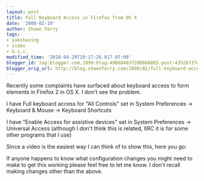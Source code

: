 ```yaml
---
layout: post
title: Full Keyboard Access in Firefox from OS X
date: '2008-02-19'
author: Shawn Ferry
tags:
- yakshaving
- video
- b.s.c.
modified_time: '2010-04-29T10:17:26.817-07:00'
blogger_id: tag:blogger.com,1999:blog-496684037280688885.post-4352673744572522676
blogger_orig_url: http://blog.shawnferry.com/2008/02/full-keyboard-access-in-firefox-from-os.html
---
```


Recently some complaints have surfaced about keyboard access to form elements
in Firefox 2 in OS X. I don't see the problem.

I have Full keyboard access for "All Controls" set in System Preferences ->
Keyboard & Mouse -> Keyboard Shortcuts  

I have "Enable Access for assistive devices" set in System Preferences ->
Universal Access (although I don't think this is related, IIRC it is for some
other programs that I use)

Since a video is the easiest way I can think of to show this, here you go:

If anyone happens to know what configuration changes you might need to make to
get this working please feel free to let me know. I don't recall making
changes other than the above.

